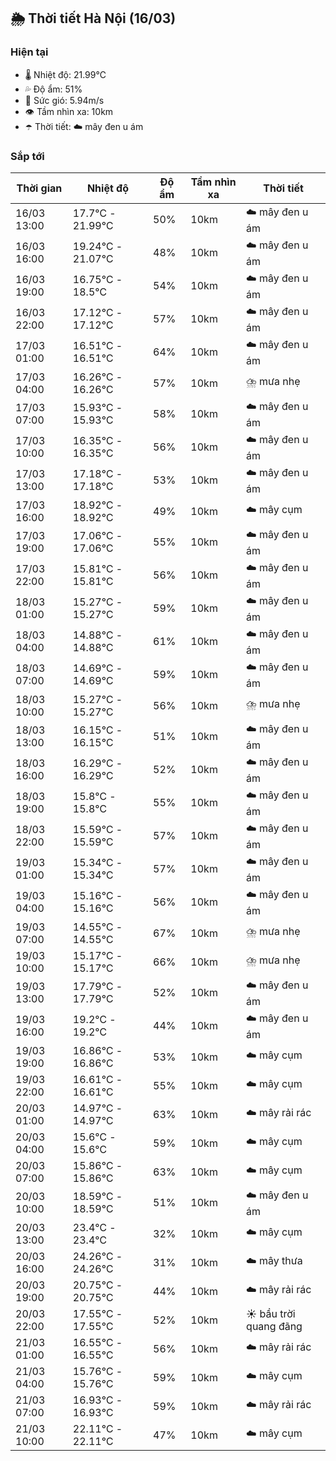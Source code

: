 ## 🌦️ Thời tiết Hà Nội (16/03)

### Hiện tại

- 🌡️ Nhiệt độ: 21.99℃
- 💦 Độ ẩm: 51%
- 💨 Sức gió: 5.94m/s
- 👁️ Tầm nhìn xa: 10km
- ☂️ Thời tiết: ☁️ mây đen u ám

### Sắp tới

| Thời gian | Nhiệt độ | Độ ẩm | Tầm nhìn xa | Thời tiết |
| --- | --- | --- | --- | --- |
| 16/03 13:00 | 17.7℃ - 21.99℃ | 50% | 10km | ☁️ mây đen u ám |
| 16/03 16:00 | 19.24℃ - 21.07℃ | 48% | 10km | ☁️ mây đen u ám |
| 16/03 19:00 | 16.75℃ - 18.5℃ | 54% | 10km | ☁️ mây đen u ám |
| 16/03 22:00 | 17.12℃ - 17.12℃ | 57% | 10km | ☁️ mây đen u ám |
| 17/03 01:00 | 16.51℃ - 16.51℃ | 64% | 10km | ☁️ mây đen u ám |
| 17/03 04:00 | 16.26℃ - 16.26℃ | 57% | 10km | ⛈️ mưa nhẹ |
| 17/03 07:00 | 15.93℃ - 15.93℃ | 58% | 10km | ☁️ mây đen u ám |
| 17/03 10:00 | 16.35℃ - 16.35℃ | 56% | 10km | ☁️ mây đen u ám |
| 17/03 13:00 | 17.18℃ - 17.18℃ | 53% | 10km | ☁️ mây đen u ám |
| 17/03 16:00 | 18.92℃ - 18.92℃ | 49% | 10km | ☁️ mây cụm |
| 17/03 19:00 | 17.06℃ - 17.06℃ | 55% | 10km | ☁️ mây đen u ám |
| 17/03 22:00 | 15.81℃ - 15.81℃ | 56% | 10km | ☁️ mây đen u ám |
| 18/03 01:00 | 15.27℃ - 15.27℃ | 59% | 10km | ☁️ mây đen u ám |
| 18/03 04:00 | 14.88℃ - 14.88℃ | 61% | 10km | ☁️ mây đen u ám |
| 18/03 07:00 | 14.69℃ - 14.69℃ | 59% | 10km | ☁️ mây đen u ám |
| 18/03 10:00 | 15.27℃ - 15.27℃ | 56% | 10km | ⛈️ mưa nhẹ |
| 18/03 13:00 | 16.15℃ - 16.15℃ | 51% | 10km | ☁️ mây đen u ám |
| 18/03 16:00 | 16.29℃ - 16.29℃ | 52% | 10km | ☁️ mây đen u ám |
| 18/03 19:00 | 15.8℃ - 15.8℃ | 55% | 10km | ☁️ mây đen u ám |
| 18/03 22:00 | 15.59℃ - 15.59℃ | 57% | 10km | ☁️ mây đen u ám |
| 19/03 01:00 | 15.34℃ - 15.34℃ | 57% | 10km | ☁️ mây đen u ám |
| 19/03 04:00 | 15.16℃ - 15.16℃ | 56% | 10km | ☁️ mây đen u ám |
| 19/03 07:00 | 14.55℃ - 14.55℃ | 67% | 10km | ⛈️ mưa nhẹ |
| 19/03 10:00 | 15.17℃ - 15.17℃ | 66% | 10km | ⛈️ mưa nhẹ |
| 19/03 13:00 | 17.79℃ - 17.79℃ | 52% | 10km | ☁️ mây đen u ám |
| 19/03 16:00 | 19.2℃ - 19.2℃ | 44% | 10km | ☁️ mây đen u ám |
| 19/03 19:00 | 16.86℃ - 16.86℃ | 53% | 10km | ☁️ mây cụm |
| 19/03 22:00 | 16.61℃ - 16.61℃ | 55% | 10km | ☁️ mây cụm |
| 20/03 01:00 | 14.97℃ - 14.97℃ | 63% | 10km | ☁️ mây rải rác |
| 20/03 04:00 | 15.6℃ - 15.6℃ | 59% | 10km | ☁️ mây cụm |
| 20/03 07:00 | 15.86℃ - 15.86℃ | 63% | 10km | ☁️ mây cụm |
| 20/03 10:00 | 18.59℃ - 18.59℃ | 51% | 10km | ☁️ mây đen u ám |
| 20/03 13:00 | 23.4℃ - 23.4℃ | 32% | 10km | ☁️ mây cụm |
| 20/03 16:00 | 24.26℃ - 24.26℃ | 31% | 10km | ☁️ mây thưa |
| 20/03 19:00 | 20.75℃ - 20.75℃ | 44% | 10km | ☁️ mây rải rác |
| 20/03 22:00 | 17.55℃ - 17.55℃ | 52% | 10km | ☀️ bầu trời quang đãng |
| 21/03 01:00 | 16.55℃ - 16.55℃ | 56% | 10km | ☁️ mây rải rác |
| 21/03 04:00 | 15.76℃ - 15.76℃ | 59% | 10km | ☁️ mây cụm |
| 21/03 07:00 | 16.93℃ - 16.93℃ | 59% | 10km | ☁️ mây rải rác |
| 21/03 10:00 | 22.11℃ - 22.11℃ | 47% | 10km | ☁️ mây cụm |
